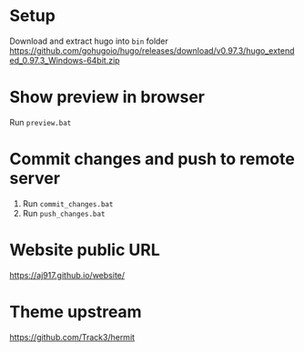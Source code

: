 
# Setup
Download and extract hugo into `bin` folder
  https://github.com/gohugoio/hugo/releases/download/v0.97.3/hugo_extended_0.97.3_Windows-64bit.zip

# Show preview in browser
Run `preview.bat`

# Commit changes and push to remote server
1. Run `commit_changes.bat`
2. Run `push_changes.bat`

# Website public URL
https://aj917.github.io/website/

# Theme upstream
https://github.com/Track3/hermit
